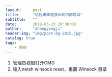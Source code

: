 ```yaml
---
layout:     post
title:      "远程桌面连接出现内部错误"
subtitle:   ""
date:       2018-03-23 20:30:00
author:     "zhangyingji"
header-img: "img/post-bg-2015.jpg"
catalog: true
tags:
    - 网络
---
```


1. 管理员权限打开CMD
2. 输入netsh winsock reset，重置 Winsock 目录